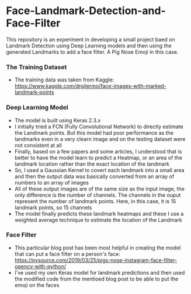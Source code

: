 # Face-Landmark-Detection-and-Face-Filter

This repository is an experiment in developing a small project baed on Landmark Detection using Deep Learning models and then using the generated Landmarks to add a face filter. A Pig Nose Emoji in this case.

### The Training Dataset
* The training data was taken from Kaggle: https://www.kaggle.com/drgilermo/face-images-with-marked-landmark-points

### Deep Learning Model
* The model is built using Keras 2.3.x
* I initially tried a FCN (Fully Convolutional Network) to directly estimate the Landmark points. But this model had poor performance as the landmarks even in a very clearn image and on the testing dataset were not consistent at all
* Finally, based on a few papers and some articles, I understood that is better to have the model learn to predict a Heatmap, or an area of the landmark location rather than the exact location of the landmark
* So, I used a Gaussian Kernel to covert each landmark into a small area and then the output data was basically converted from an array of numbers to an array of images
* All of these output images are of the same size as the input image, the only difference is the number of channels. The channels in the ouput represent the number of landmark points. Here, in this case, it is 15 landmark points, so 15 channels
* The model finally predicts these landmark heatmaps and these I use a weighted average technique to estimate the location of the Landmark

### Face Filter
* This particular blog post has been most helpful in creating the model that can put a face filter on a person's face: https://pysource.com/2019/03/25/pigs-nose-instagram-face-filter-opencv-with-python/
* I've used my own Keras model for landmark predictions and then used the modified code from the mentioed blog post to be able to put the emoji on the faces
